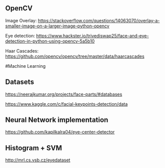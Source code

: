 ## OpenCV
Image Overlay:
https://stackoverflow.com/questions/14063070/overlay-a-smaller-image-on-a-larger-image-python-opencv

Eye detection:
https://www.hackster.io/trivediswap25/face-and-eye-detection-in-python-using-opencv-5a5b10

Haar Cascades:
https://github.com/opencv/opencv/tree/master/data/haarcascades

#Machine Learning

## Datasets
https://neerajkumar.org/projects/face-parts/#databases

https://www.kaggle.com/c/facial-keypoints-detection/data

## Neural Network implementation
https://github.com/kapilkalra04/eye-center-detector

## Histogram + SVM
http://mrl.cs.vsb.cz/eyedataset